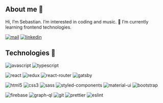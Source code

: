 ## About me 👋

 Hi, I’m Sebastian. I’m interested in coding and music. 🌱 I’m currently learning frontend technologies.

[![mail](https://img.shields.io/badge/Gmail-D14836?style=for-the-badge&logo=gmail&logoColor=white)](mailto:sfistaq@me.com) [![linkedin](https://img.shields.io/badge/LinkedIn-0077B5?style=for-the-badge&logo=linkedin&logoColor=white)](https://www.linkedin.com/in/sebastian-s-5512841a9)

## Technologies 🔧

![javascript](https://img.shields.io/badge/JavaScript-F7DF1E?style=for-the-badge&logo=javascript&logoColor=black) ![typescript](https://img.shields.io/badge/TypeScript-007ACC?style=for-the-badge&logo=typescript&logoColor=white)

![react](https://img.shields.io/badge/React-20232A?style=for-the-badge&logo=react&logoColor=61DAFB) ![redux](https://img.shields.io/badge/Redux-593D88?style=for-the-badge&logo=redux&logoColor=white) ![react-router](https://img.shields.io/badge/React_Router-CA4245?style=for-the-badge&logo=react-router&logoColor=white) ![gatsby](https://img.shields.io/badge/Gatsby-663399?style=for-the-badge&logo=gatsby&logoColor=white)

![html5](https://img.shields.io/badge/HTML5-E34F26?style=for-the-badge&logo=html5&logoColor=white) ![css3](https://img.shields.io/badge/CSS3-1572B6?style=for-the-badge&logo=css3&logoColor=white) ![sass](https://img.shields.io/badge/Sass-CC6699?style=for-the-badge&logo=sass&logoColor=white) ![styled-components](https://img.shields.io/badge/styled--components-DB7093?style=for-the-badge&logo=styled-components&logoColor=white) ![material-ui](https://img.shields.io/badge/Material--UI-0081CB?style=for-the-badge&logo=material-ui&logoColor=white) ![bootstrap](https://img.shields.io/badge/Bootstrap-563D7C?style=for-the-badge&logo=bootstrap&logoColor=white)

![firebase](https://img.shields.io/badge/firebase-ffca28?style=for-the-badge&logo=firebase&logoColor=black) ![graph-ql](https://img.shields.io/badge/GraphQl-E10098?style=for-the-badge&logo=graphql&logoColor=white) ![git](https://img.shields.io/badge/Git-F05032?style=for-the-badge&logo=git&logoColor=white) ![prettier](https://img.shields.io/badge/prettier-1A2C34?style=for-the-badge&logo=prettier&logoColor=F7BA3E) ![eslint](https://img.shields.io/badge/eslint-3A33D1?style=for-the-badge&logo=eslint&logoColor=white)















